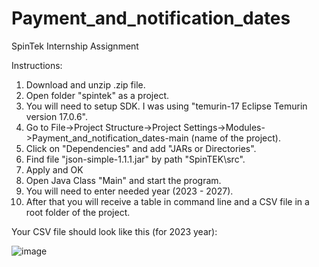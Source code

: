 # Payment_and_notification_dates
SpinTek Internship Assignment

Instructions:
1. Download and unzip .zip file.
2. Open folder "spintek" as a project.
3. You will need to setup SDK. I was using "temurin-17 Eclipse Temurin version 17.0.6".
3. Go to File->Project Structure->Project Settings->Modules->Payment_and_notification_dates-main (name of the project).
5. Click on "Dependencies" and add "JARs or Directories".
6. Find file "json-simple-1.1.1.jar" by path "SpinTEK\src".
7. Apply and OK
8. Open Java Class "Main" and start the program.
9. You will need to enter needed year (2023 - 2027).
10. After that you will receive a table in command line and a CSV file in a root folder of the project.

Your CSV file should look like this (for 2023 year):

![image](https://user-images.githubusercontent.com/120138759/229192749-67011870-6f3f-4845-a641-aee053a98bc3.png)
